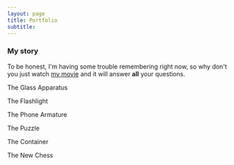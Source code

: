 ```yaml
---
layout: page
title: Portfolio
subtitle: 
---
```

 

### My story

To be honest, I'm having some trouble remembering right now, so why don't you just watch [my movie](https://en.wikipedia.org/wiki/The_Princess_Bride_%28film%29) and it will answer **all** your questions.

The Glass Apparatus


The Flashlight


The Phone Armature


The Puzzle


The Container


The New Chess
